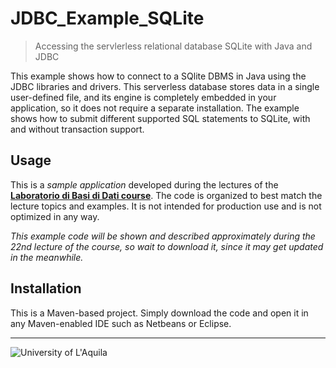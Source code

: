 #  JDBC_Example_SQLite
> Accessing the servlerless relational database SQLite with Java and JDBC
 
This example shows how to connect to a SQlite DBMS in Java using the JDBC libraries and drivers. This serverless database stores data in a single user-defined file, and its engine is completely embedded in your application, so it does not require a separate installation. The example shows how to submit different supported SQL statements to SQLite, with and without transaction support.

## Usage

This is a *sample application* developed during the lectures of the  [**Laboratorio di Basi di Dati course**](https://laboratoriobasididati-univaq.github.io). The code is organized to best match the lecture topics and examples. It is not intended for production use and is not optimized in any way. 

*This example code will be shown and described approximately during the 22nd lecture of the course, so wait to download it, since it may get updated in the meanwhile.*

## Installation

This is a Maven-based project. Simply download the code and open it in any Maven-enabled IDE such as Netbeans or Eclipse. 
 
---

![University of L'Aquila](https://www.disim.univaq.it/skins/aqua/img/logo2021-2.png)

 
